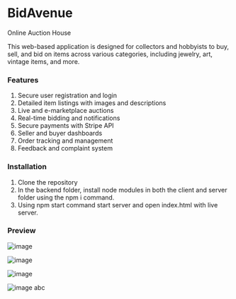 # BidAvenue
Online Auction House

This web-based application is designed for collectors and hobbyists to buy, sell, and bid on items across various categories, including jewelry, art, vintage items, and more.

### Features
1. Secure user registration and login
2. Detailed item listings with images and descriptions
3. Live and e-marketplace auctions
4. Real-time bidding and notifications
5. Secure payments with Stripe API
6. Seller and buyer dashboards
7. Order tracking and management
8. Feedback and complaint system

### Installation
1. Clone the repository
2. In the backend folder, install node modules in both the client and server folder using the npm i command.
3. Using npm start command start server and open index.html with live server.

### Preview
![image](https://github.com/AnanyaJindal1145/BidAvenue/assets/118926116/b87c695d-0d9e-426d-b469-b6109edf950a)

![image](https://github.com/AnanyaJindal1145/BidAvenue/assets/118926116/ff93bea6-4c52-4437-b14e-535f6198d91e)

![image](https://github.com/AnanyaJindal1145/BidAvenue/assets/118926116/d04c96db-36ac-4389-be3e-58b965d73f79)

![image](https://github.com/AnanyaJindal1145/BidAvenue/assets/118926116/7c7511fa-e8b0-4a67-ac46-6c2474171761)
abc

